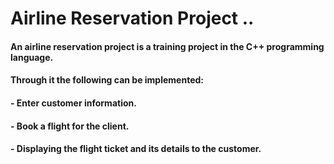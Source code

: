 # Airline Reservation Project ..

#### An airline reservation project is a training project in the C++ programming language.

#### Through it the following can be implemented:

#### - Enter customer information.

#### - Book a flight for the client.

#### - Displaying the flight ticket and its details to the customer.
